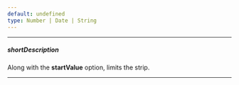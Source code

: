 ```yaml
---
default: undefined
type: Number | Date | String
---
```

---
##### shortDescription
Along with the **startValue** option, limits the strip.

---
